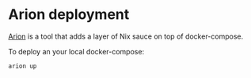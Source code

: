
# Arion deployment

[Arion](https://github.com/hercules-ci/arion) is a tool that adds a layer of Nix sauce on top of docker-compose.

To deploy an your local docker-compose:

    arion up
